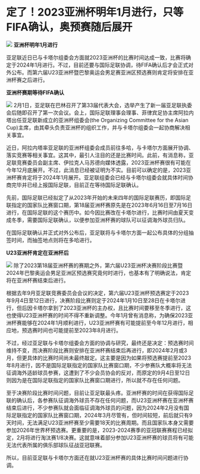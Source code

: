 # 定了！2023亚洲杯明年1月进行，只等FIFA确认，奥预赛随后展开

![](https://inews.gtimg.com/newsapp_bt/0/15660489298/1000)
**亚洲杯明年1月进行**

亚足联近日已与卡塔尔组委会方面就2023亚洲杯的比赛时间达成一致，比赛将确定于2024年1月进行。不过，目前还要与国际足联协调，待FIFA确认后才会正式对外公布。而第六届U23亚洲杯暨巴黎奥运会男足赛亚洲区预选赛则肯定将安排在亚洲杯赛之后进行。

**亚洲杯赛期等待FIFA确认**

![](https://inews.gtimg.com/newsapp_bt/0/15639061819/1000)
2月1日，亚足联在巴林召开了第33届代表大会，选举产生了新一届亚足联执委会后随即召开了第一次会议。会上，国际足联理事会理事、菲律宾足协主席阿拉内塔出任亚足联新成立的亚洲杯组委会(the
Organizing Committee for the Asian Cup)主席，由其牵头负责亚洲杯的组织工作，并与卡塔尔组委会一起协商解决相关事宜。

近日，阿拉内塔率亚足联的亚洲杯组委会成员前往多哈，与卡塔尔方面展开协调、落实竞赛等相关事宜。这其中，最引人注目的还是比赛时间。此前，有消息称，亚足联竞赛委员会副主席、伊拉克人马苏德向媒体透露，2023亚洲杯赛很有可能在今年12月底展开。不过，此消息已经被证明为不实。目前可以确定的是，2023亚洲杯赛肯定将于2024年1月展开。亚足联组委会已经与卡塔尔组委会就具体时间协商完毕并已经上报国际足联，目前正在等待国际足联确认。

先前，国际足联已经拟定了从2023年开始的未来四年的国际足联赛历，即国际足联指定的国家队比赛窗口期，第18届亚洲杯赛原先是在2023年6月16日至7月16日进行，在国际足联的这个赛历中。如今因比赛改在卡塔尔进行，比赛时间由夏天变成冬季，需要国际足联确认，以便参加亚洲杯赛的球队可以征调海外球员归队。

在国际足联确认并正式对外公布后，亚足联将与卡塔尔方面一起公布具体的分组抽签时间，而抽签地点则将在多哈进行。

**U23亚洲杯肯定在亚洲杯后**

![](https://inews.gtimg.com/newsapp_bt/0/15646368342/1000)
除了2023第18届亚洲杯赛的赛期之外，第六届U23亚洲杯决赛阶段比赛暨2024年巴黎奥运会男足亚洲区预选赛究竟何时进行，也基本有了明确说法，肯定将在亚洲杯赛结束后进行。

根据去年9月亚足联竞赛委员会会议的决定，第六届U23亚洲杯预选赛定于2023年9月4日至12日进行，决赛阶段比赛则定于2024年1月10日至28日在卡塔尔进行，但后因卡塔尔拿到了2023亚洲杯的主办权，且比赛时间要移至冬季进行，这也使得U23亚洲杯赛的时间不得不重新调整。今年1月曾有消息称，为确保2023亚洲杯赛能够在2024年1月顺利进行，U23亚洲杯赛有可能提前至今年12月进行，相应地，预选赛时间也可能提前至2023年8月进行。

不过，经过亚足联与卡塔尔组委会方面的协调与研究，最终还是决定：预选赛时间维持不变，而决赛阶段比赛则安排在亚洲杯赛结束后再进行，即2024年2月或3月，但更具体的比赛时间尚未最终敲定。这主要是因为如果将预选赛提前至2023年8月进行，因不是国际足联指定的国家队比赛窗口期，不少参赛队大概率将无法征调海外适龄球员参赛，这遭到了不少会员协会的反对，而原定的9月4日至12日则因为是在国际足联指定的国家队比赛窗口期进行，所以就不存在任何问题。

至于决赛阶段比赛时间问题，目前让亚足联最头疼。亚洲杯赛的时间在获得国际足联的确认后，各参赛队征调海外球员不存在任何问题，而U23亚洲杯赛在亚洲杯赛结束后进行，不少参赛队就会面临征调海外球员的问题，因为2024年2月没有国际足联指定的国家队比赛窗口期，2024年3月尽管有，但时间较短，前后就只有9天时间，无法满足U23亚洲杯赛至少需要18天的比赛周期。而且国家队本身又需要参加2026年世界杯预选赛。更重要的是，2023-2024赛季的亚冠联赛赛程已经拟定，2月将进行淘汰赛1/8决赛。这就意味着部分参加U23亚洲杯赛的球员将有可能无法代表所属的俱乐部球队征战亚冠联赛。

所以，目前亚足联与卡塔尔方面还在就U23亚洲杯赛的具体比赛时间问题进行协调。

